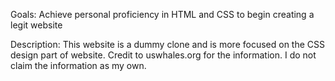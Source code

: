 Goals:
Achieve personal proficiency in HTML and CSS to begin creating a legit website

Description:
This website is a dummy clone and is more focused on the CSS design part of website. Credit to uswhales.org for the information. I do not claim the information as my own.
